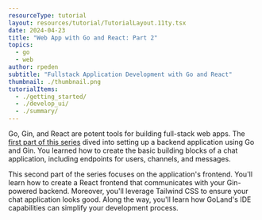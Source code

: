```yaml
---
resourceType: tutorial
layout: resources/tutorial/TutorialLayout.11ty.tsx
date: 2024-04-23
title: "Web App with Go and React: Part 2"
topics:
  - go
  - web
author: rpeden
subtitle: "Fullstack Application Development with Go and React"
thumbnail: ./thumbnail.png
tutorialItems:
  - ./getting_started/
  - ./develop_ui/
  - ./summary/
---
```


Go, Gin, and React are potent tools for building full-stack web apps. The [first part of this series](../webapp_go_react_part_one/) dived into setting up a backend application using Go and Gin. You learned how to create the basic building blocks of a chat application, including endpoints for users, channels, and messages.

This second part of the series focuses on the application's frontend. You'll learn how to create a React frontend that communicates with your Gin-powered backend. Moreover, you'll leverage Tailwind CSS to ensure your chat application looks good. Along the way, you'll learn how GoLand's IDE capabilities can simplify your development process.

